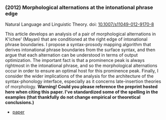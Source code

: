 ### (2012) Morphological alternations at the intonational phrase edge ###

Natural Language and Linguistic Theory. doi: [10.1007/s11049-012-9170-8](http://dx.doi.org/10.1007/s11049-012-9170-8)

This article develops an analysis of a pair of morphological alternations in K'ichee' (Mayan) that are conditioned at the right edge of intonational phrase boundaries. I propose a syntax-prosody mapping algorithm that derives intonational phrase boundaries from the surface syntax, and then argue that each alternation can be understood in terms of output optimization. The important fact is that a prominence peak is always rightmost in the intonational phrase, and so the morphological alternations occur in order to ensure an optimal host for this prominence peak. Finally, I consider the wider implications of the analysis for the architecture of the syntax-phonology interface, especially as it concerns late-insertion theories of morphology. **Warning! Could you please reference the preprint hosted here when citing this paper. I've standardized some of the spelling in the examples (that thankfully do not change empirical or theoretical conclusions.)**

+ [paper](./resources/papers/intonational.pdf)
